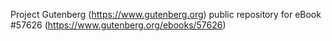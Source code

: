 Project Gutenberg (https://www.gutenberg.org) public repository for
eBook #57626 (https://www.gutenberg.org/ebooks/57626)
